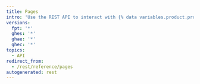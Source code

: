 ```yaml
---
title: Pages
intro: 'Use the REST API to interact with {% data variables.product.prodname_pages %} sites and builds.'
versions:
  fpt: '*'
  ghes: '*'
  ghae: '*'
  ghec: '*'
topics:
  - API
redirect_from:
  - /rest/reference/pages
autogenerated: rest
---
```




<!-- Content after this section is automatically generated -->
